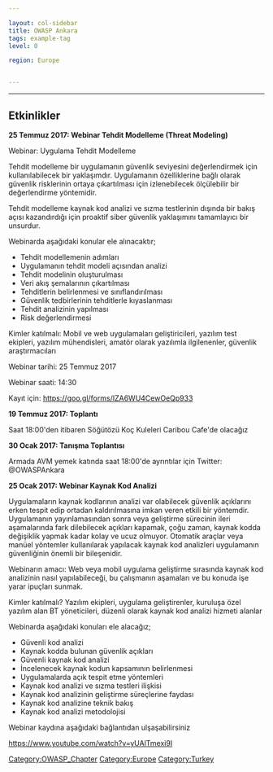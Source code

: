 ```yaml
---

layout: col-sidebar
title: OWASP Ankara
tags: example-tag
level: 0

region: Europe


---
```

-----

## Etkinlikler

**25 Temmuz 2017: Webinar Tehdit Modelleme (Threat Modeling)**

Webinar: Uygulama Tehdit Modelleme

Tehdit modelleme bir uygulamanın güvenlik seviyesini değerlendirmek için
kullanılabilecek bir yaklaşımdır. Uygulamanın özelliklerine bağlı olarak
güvenlik risklerinin ortaya çıkartılması için izlenebilecek ölçülebilir
bir değerlendirme yöntemidir.

Tehdit modelleme kaynak kod analizi ve sızma testlerinin dışında bir
bakış açısı kazandırdığı için proaktif siber güvenlik yaklaşımını
tamamlayıcı bir unsurdur.

Webinarda aşağıdaki konular ele alınacaktır;

  - Tehdit modellemenin adımları
  - Uygulamanın tehdit modeli açısından analizi
  - Tehdit modelinin oluşturulması
  - Veri akış şemalarının çıkartılması
  - Tehditlerin belirlenmesi ve sınıflandırılması
  - Güvenlik tedbirlerinin tehditlerle kıyaslanması
  - Tehdit analizinin yapılması
  - Risk değerlendirmesi

Kimler katılmalı: Mobil ve web uygulamaları geliştiricileri, yazılım
test ekipleri, yazılım mühendisleri, amatör olarak yazılımla
ilgilenenler, güvenlik araştırmacıları

Webinar tarihi: 25 Temmuz 2017

Webinar saati: 14:30

Kayıt için: <https://goo.gl/forms/IZA6WU4CewOeQp933>

**19 Temmuz 2017: Toplantı**

Saat 18:00'den itibaren Söğütözü Koç Kuleleri Caribou Cafe'de olacağız

**30 Ocak 2017: Tanışma Toplantısı**

Armada AVM yemek katında saat 18:00'de ayrıntılar için Twitter:
@OWASPAnkara

**25 Ocak 2017: Webinar Kaynak Kod Analizi**

Uygulamaların kaynak kodlarının analizi var olabilecek güvenlik
açıklarını erken tespit edip ortadan kaldırılmasına imkan veren
etkili bir yöntemdir. Uygulamanın yayınlamasından sonra veya geliştirme
sürecinin ileri aşamalarında fark dilebilecek açıkları kapamak, çoğu
zaman, kaynak kodda değişiklik yapmak kadar kolay ve ucuz olmuyor.
Otomatik araçlar veya manüel yöntemler kullanılarak yapılacak kaynak kod
analizleri uygulamanın güvenliğinin önemli bir bileşenidir.

Webinarın amacı: Web veya mobil uygulama geliştirme sırasında kaynak kod
analizinin nasıl yapılabileceği, bu çalışmanın aşamaları ve bu konuda
işe yarar ipuçları sunmak.

Kimler katılmalı? Yazılım ekipleri, uygulama geliştirenler, kuruluşa
özel yazılım alan BT yöneticileri, düzenli olarak kaynak kod analizi
hizmeti alanlar

Webinarda aşağıdaki konuları ele alacağız;

  - Güvenli kod analizi
  - Kaynak kodda bulunan güvenlik açıkları
  - Güvenli kaynak kod analizi
  - İncelenecek kaynak kodun kapsamının belirlenmesi
  - Uygulamalarda açık tespit etme yöntemleri
  - Kaynak kod analizi ve sızma testleri ilişkisi
  - Kaynak kod analizinin geliştirme süreçlerine faydası
  - Kaynak kod analizine teknik bakış
  - Kaynak kod analizi metodolojisi

Webinar kaydına aşağıdaki bağlantıdan ulşaşabilirsiniz

<https://www.youtube.com/watch?v=yUAlTmexi9I>

[Category:OWASP_Chapter](Category:OWASP_Chapter "wikilink")
[Category:Europe](Category:Europe "wikilink")
[Category:Turkey](Category:Turkey "wikilink")
